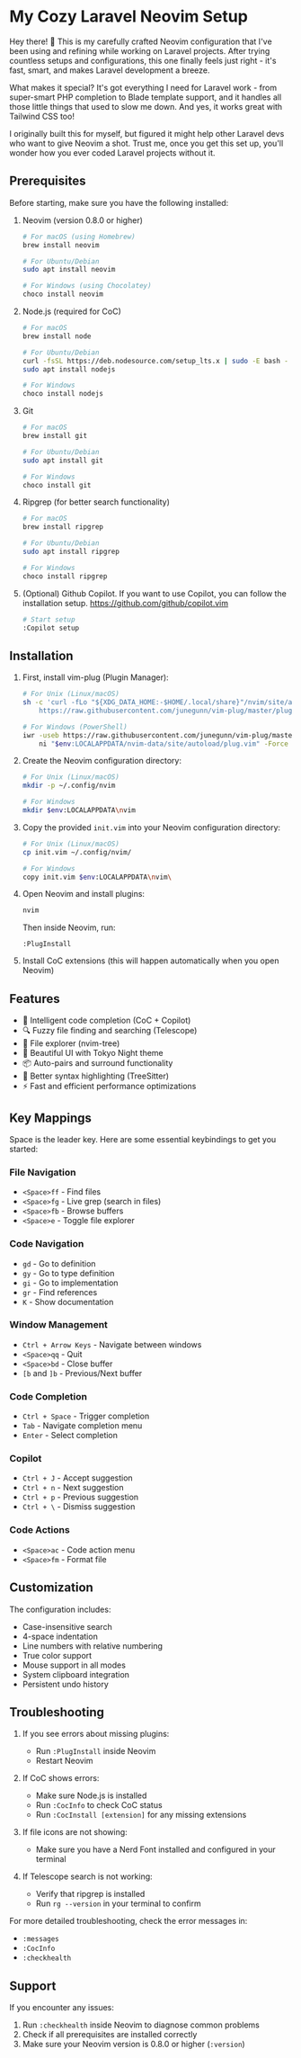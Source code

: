 # My Cozy Laravel Neovim Setup

Hey there! 👋 This is my carefully crafted Neovim configuration that I've been using and refining while working on Laravel projects. After trying countless setups and configurations, this one finally feels just right - it's fast, smart, and makes Laravel development a breeze.

What makes it special? It's got everything I need for Laravel work - from super-smart PHP completion to Blade template support, and it handles all those little things that used to slow me down. And yes, it works great with Tailwind CSS too!

I originally built this for myself, but figured it might help other Laravel devs who want to give Neovim a shot. Trust me, once you get this set up, you'll wonder how you ever coded Laravel projects without it.

## Prerequisites

Before starting, make sure you have the following installed:

1. Neovim (version 0.8.0 or higher)
   ```bash
   # For macOS (using Homebrew)
   brew install neovim

   # For Ubuntu/Debian
   sudo apt install neovim

   # For Windows (using Chocolatey)
   choco install neovim
   ```

2. Node.js (required for CoC)
   ```bash
   # For macOS
   brew install node

   # For Ubuntu/Debian
   curl -fsSL https://deb.nodesource.com/setup_lts.x | sudo -E bash -
   sudo apt install nodejs

   # For Windows
   choco install nodejs
   ```

3. Git
   ```bash
   # For macOS
   brew install git

   # For Ubuntu/Debian
   sudo apt install git

   # For Windows
   choco install git
   ```

4. Ripgrep (for better search functionality)
   ```bash
   # For macOS
   brew install ripgrep

   # For Ubuntu/Debian
   sudo apt install ripgrep

   # For Windows
   choco install ripgrep
   ```
5. (Optional) Github Copilot. If you want to use Copilot, you can follow the installation setup. https://github.com/github/copilot.vim
    ```bash
    # Start setup
    :Copilot setup
    ```
## Installation

1. First, install vim-plug (Plugin Manager):
   ```bash
   # For Unix (Linux/macOS)
   sh -c 'curl -fLo "${XDG_DATA_HOME:-$HOME/.local/share}"/nvim/site/autoload/plug.vim --create-dirs \
       https://raw.githubusercontent.com/junegunn/vim-plug/master/plug.vim'

   # For Windows (PowerShell)
   iwr -useb https://raw.githubusercontent.com/junegunn/vim-plug/master/plug.vim |`
       ni "$env:LOCALAPPDATA/nvim-data/site/autoload/plug.vim" -Force
   ```

2. Create the Neovim configuration directory:
   ```bash
   # For Unix (Linux/macOS)
   mkdir -p ~/.config/nvim

   # For Windows
   mkdir $env:LOCALAPPDATA\nvim
   ```

3. Copy the provided `init.vim` into your Neovim configuration directory:
   ```bash
   # For Unix (Linux/macOS)
   cp init.vim ~/.config/nvim/

   # For Windows
   copy init.vim $env:LOCALAPPDATA\nvim\
   ```

4. Open Neovim and install plugins:
   ```bash
   nvim
   ```
   Then inside Neovim, run:
   ```
   :PlugInstall
   ```

5. Install CoC extensions (this will happen automatically when you open Neovim)

## Features

- 🧠 Intelligent code completion (CoC + Copilot)
- 🔍 Fuzzy file finding and searching (Telescope)
- 📁 File explorer (nvim-tree)
- 🎨 Beautiful UI with Tokyo Night theme
- 📦 Auto-pairs and surround functionality
- 🔄 Better syntax highlighting (TreeSitter)
- ⚡ Fast and efficient performance optimizations

## Key Mappings

Space is the leader key. Here are some essential keybindings to get you started:

### File Navigation
- `<Space>ff` - Find files
- `<Space>fg` - Live grep (search in files)
- `<Space>fb` - Browse buffers
- `<Space>e` - Toggle file explorer

### Code Navigation
- `gd` - Go to definition
- `gy` - Go to type definition
- `gi` - Go to implementation
- `gr` - Find references
- `K` - Show documentation

### Window Management
- `Ctrl + Arrow Keys` - Navigate between windows
- `<Space>qq` - Quit
- `<Space>bd` - Close buffer
- `[b` and `]b` - Previous/Next buffer

### Code Completion
- `Ctrl + Space` - Trigger completion
- `Tab` - Navigate completion menu
- `Enter` - Select completion

### Copilot
- `Ctrl + J` - Accept suggestion
- `Ctrl + n` - Next suggestion
- `Ctrl + p` - Previous suggestion
- `Ctrl + \` - Dismiss suggestion

### Code Actions
- `<Space>ac` - Code action menu
- `<Space>fm` - Format file

## Customization

The configuration includes:
- Case-insensitive search
- 4-space indentation
- Line numbers with relative numbering
- True color support
- Mouse support in all modes
- System clipboard integration
- Persistent undo history

## Troubleshooting

1. If you see errors about missing plugins:
   - Run `:PlugInstall` inside Neovim
   - Restart Neovim

2. If CoC shows errors:
   - Make sure Node.js is installed
   - Run `:CocInfo` to check CoC status
   - Run `:CocInstall [extension]` for any missing extensions

3. If file icons are not showing:
   - Make sure you have a Nerd Font installed and configured in your terminal

4. If Telescope search is not working:
   - Verify that ripgrep is installed
   - Run `rg --version` in your terminal to confirm

For more detailed troubleshooting, check the error messages in:
- `:messages`
- `:CocInfo`
- `:checkhealth`

## Support

If you encounter any issues:
1. Run `:checkhealth` inside Neovim to diagnose common problems
2. Check if all prerequisites are installed correctly
3. Make sure your Neovim version is 0.8.0 or higher (`:version`)
